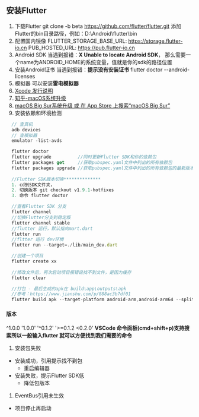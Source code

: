 <!--
 * @Author: your name
 * @Date: 2019-12-13 23:47:08
 * @LastEditTime : 2020-01-08 11:56:45
 * @LastEditors  : Please set LastEditors
 * @Description: In User Settings Edit
 * @FilePath: \note\flutter\安装Flutter.md
 -->
## 安装Flutter
1. 下载Flutter
  git clone -b beta https://github.com/flutter/flutter.git
  添加Flutter的bin目录路径，例如：D:\Android\flutter\bin
1. 配置国内镜像
  FLUTTER_STORAGE_BASE_URL: https://storage.flutter-io.cn
  PUB_HOSTED_URL: https://pub.flutter-io.cn
1. Android SDK
  当遇到报错：**X Unable to locate Android SDK**，
  那么需要一个name为ANDROID_HOME的系统变量，值就是你的sdk的路径位置
1. 安装Android证书
  当遇到报错：**提示没有安装证书**
  flutter doctor --android-licenses
1. 模拟器 可以安装**雷电模拟器**
1. [Xcode 发行说明](https://developer.apple.com/documentation/xcode-release-notes)
1. [知乎-macOS系统升级](https://www.zhihu.com/question/65579584)
1. [macOS Big Sur系统升级 或 在 App Store 上搜索“macOS Big Sur”](https://www.apple.com.cn/macos/how-to-upgrade/)
1. 安装依赖和环境检测
```js
  // 查真机
  adb devices
  // 查模拟器
  emulator -list-avds

  flutter doctor
  flutter upgrade          //同时更新Flutter SDK和你的依赖包
  flutter packages get     //获取pubspec.yaml文件中列出的所有依赖包
  flutter packages upgrade //获取pubspec.yaml文件中列出的所有依赖包的最新版本（在IntelliJ中点击Upgrade dependencies）
  
  //Flutter SDK版本切换**************
  1. cd到SDK文件夹，
  2. 切换版本 git checkout v1.9.1-hotfixes
  3. 命令 flutter doctor

  //查看Flutter SDK 分支
  flutter channel
  //切换Flutter分支到稳定版
  flutter channel stable
  //flutter 运行，默认指向mart.dart
  flutter run
  //fltter 运行 dev环境
  flutter run --target=./lib/main_dev.dart

  //创建一个项目
  flutter create xx
  
  //修改文件后，再次启动项目报错说找不到文件，是因为缓存
  flutter clear

  //打包 - 最后生成的apk在 build\app\outputs\apk
  //参考：https://www.jianshu.com/p/888ac3b7df01
  flutter build apk --target-platform android-arm,android-arm64 --split-per-abi
```
#### 版本
^1.0.0
'1.0.0'
'^0.1.2'
'>=0.1.2 <0.2.0'
**VSCode 命令面板(cmd+shift+p)支持搜索所以一般输入flutter 就可以方便找到我们需要的命令**

1. 安装包失败
  * 安装成功，引用提示找不到包
    * 重启编辑器
  * 安装失败，提示Flutter SDK低
    * 降低包版本
1. EventBus引用未生效
  * 项目停止再启动
